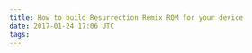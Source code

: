 ```yaml
---
title: How to build Resurrection Remix ROM for your device
date: 2017-01-24 17:06 UTC
tags:
---
```


